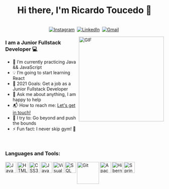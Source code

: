 <p>
  <h1 align="center"><b>Hi there, I'm Ricardo Toucedo 👋</b></h1>
</p>

<p align="center">
<br>
 <a href="https://www.instagram.com/ricardotoucedo/"><img src="https://img.shields.io/badge/instagram-%23E4405F.svg?&style=for-the-badge&logo=instagram&logoColor=white" alt="Instagram" /></a>&nbsp;
<a href="https://www.linkedin.com/in/ricardo-toucedo/"><img src="https://img.shields.io/badge/linkedin-%230077B5.svg?&style=for-the-badge&logo=linkedin&logoColor=white" alt="LinkedIn" /></a>&nbsp;
<a href="mailto:ricardotoucedo@gmail.com?subject=Hello Ricardo"><img src="https://img.shields.io/badge/gmail-%23D14836.svg?&style=for-the-badge&logo=gmail&logoColor=white" alt="Gmail"/></a>&nbsp;
</p>

<img align="right" height="270px" alt="GIF" src="https://media3.giphy.com/media/13HgwGsXF0aiGY/giphy.gif?cid=ecf05e47nruuu96nda8x4n2v55z3avni9t2480thfcxcukxw&rid=giphy.gif" />

### I am a Junior Fullstack Developer 💻
- 🔭 I’m currently practicing Java && JavaScript
- 💡 I’m going to start learning React
- 🥅 2021 Goals: Get a job as a Junior Fullstack Developer
- 💬 Ask me about anything, I am happy to help
- 📬 How to reach me: <a href="https://www.linkedin.com/in/ricardo-toucedo/">Let's get in touch!</a>&nbsp;
- 🧗 I try to: Go beyond and push the bounds
- ⚡ Fun fact: I never skip gym! :raised_hands:

<br>

### Languages and Tools: 

<img align="left" alt="Java" width="35px" src="https://cdn.svgporn.com/logos/java.svg"/>
<img align="left" alt="HTML5" width="35px" src="https://cdn.svgporn.com/logos/html-5.svg" />
<img align="left" alt="CSS3" width="35px" src="https://cdn.svgporn.com/logos/css-3.svg" />
<img align="left" alt="JavaScript" width="35px" src="https://cdn.svgporn.com/logos/javascript.svg" />
<img align="left" alt="Visual Studio Code" width="35px" src="https://cdn.svgporn.com/logos/visual-studio-code.svg" />
<img align="left" alt="SQL" width="35px" src="https://cdn.svgporn.com/logos/mysql.svg" />
<img align="left" alt="Git" width="70px" src="https://cdn.svgporn.com/logos/git.svg" />
<img align="left" alt="Apache" width="35px" src="https://cdn.svgporn.com/logos/apache.svg" />
<img align="left" alt="Hibernate" width="35px" src="https://cdn.svgporn.com/logos/hibernate.svg" />
<img align="left" alt="Spring" width="35px" src="https://cdn.svgporn.com/logos/spring-icon.svg" />
